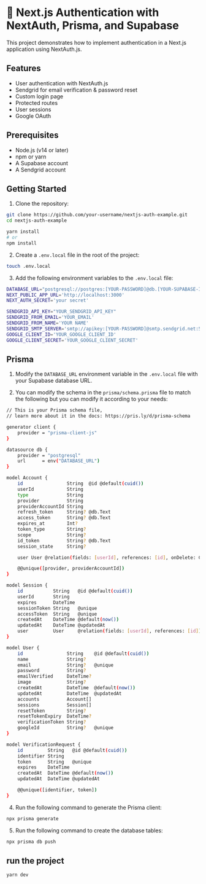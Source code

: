# 🔐 Next.js Authentication with NextAuth, Prisma, and Supabase

This project demonstrates how to implement authentication in a Next.js application using NextAuth.js.

## Features

- User authentication with NextAuth.js
- Sendgrid for email verification & password reset
- Custom login page
- Protected routes
- User sessions
- Google OAuth

## Prerequisites

- Node.js (v14 or later)
- npm or yarn
- A Supabase account
- A Sendgrid account

## Getting Started

1. Clone the repository:

```bash
git clone https://github.com/your-username/nextjs-auth-example.git
cd nextjs-auth-example

yarn install
# or
npm install
```

2. Create a `.env.local` file in the root of the project:

```bash
touch .env.local
```

3. Add the following environment variables to the `.env.local` file:

```bash
DATABASE_URL="postgresql://postgres:[YOUR-PASSWORD]@db.[YOUR-SUPABASE-ID].supabase.co:5432/postgres"
NEXT_PUBLIC_APP_URL='http://localhost:3000'
NEXT_AUTH_SECRET='your secret'

SENDGRID_API_KEY="YOUR_SENDGRID_API_KEY"
SENDGRID_FROM_EMAIL='YOUR_EMAIL'
SENDGRID_FROM_NAME='YOUR NAME'
SENDGRID_SMTP_SERVER='smtp://apikey:[YOUR-PASSWORD]@smtp.sendgrid.net:587'
GOOGLE_CLIENT_ID='YOUR_GOOGLE_CLIENT_ID'
GOOGLE_CLIENT_SECRET='YOUR_GOOGLE_CLIENT_SECRET'
``` 


## Prisma
1. Modify the `DATABASE_URL` environment variable in the `.env.local` file with your Supabase database URL.

2. You can modify the schema in the `prisma/schema.prisma` file to match the following but you can modify it according to your needs:
  

```bash
// This is your Prisma schema file,
// learn more about it in the docs: https://pris.ly/d/prisma-schema

generator client {
    provider = "prisma-client-js"
}

datasource db {
    provider = "postgresql"
    url      = env("DATABASE_URL")
}

model Account {
    id                String  @id @default(cuid())
    userId            String
    type              String
    provider          String
    providerAccountId String
    refresh_token     String? @db.Text
    access_token      String? @db.Text
    expires_at        Int?
    token_type        String?
    scope             String?
    id_token          String? @db.Text
    session_state     String?

    user User @relation(fields: [userId], references: [id], onDelete: Cascade)

    @@unique([provider, providerAccountId])
}

model Session {
    id           String   @id @default(cuid())
    userId       String
    expires      DateTime
    sessionToken String   @unique
    accessToken  String   @unique
    createdAt    DateTime @default(now())
    updatedAt    DateTime @updatedAt
    user         User     @relation(fields: [userId], references: [id])
}

model User {
    id                String    @id @default(cuid())
    name              String?
    email             String?   @unique
    password          String?
    emailVerified     DateTime?
    image             String?
    createdAt         DateTime  @default(now())
    updatedAt         DateTime  @updatedAt
    accounts          Account[]
    sessions          Session[]
    resetToken        String?
    resetTokenExpiry  DateTime?
    verificationToken String?
    googleId          String?   @unique
}

model VerificationRequest {
    id         String   @id @default(cuid())
    identifier String
    token      String   @unique
    expires    DateTime
    createdAt  DateTime @default(now())
    updatedAt  DateTime @updatedAt

    @@unique([identifier, token])
}
```

4. Run the following command to generate the Prisma client:

```bash
npx prisma generate
```

5. Run the following command to create the database tables:

```bash
npx prisma db push
```

## run the project
```bash
yarn dev
```

